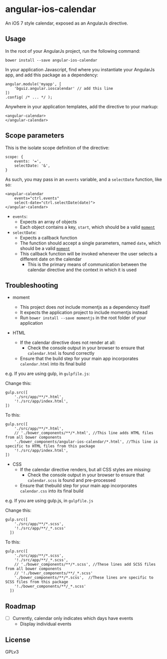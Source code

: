# angular-ios-calendar

An iOS 7 style calendar,
exposed as an AngularJs directive.

## Usage

In the root of your AngularJs project, run the following command:

    bower install --save angular-ios-calendar

In your application Javascript, find where you instantiate your AngularJs app,
and add this package as a dependency:

    angular.module('myapp', [
        'bguiz.angular.ioscalendar' // add this line
    ])
    .config( /* ... */ );

Anywhere in your application templates,
add the directive to your markup:

    <angular-calendar>
    </angular-calendar>

## Scope parameters

This is the isolate scope definition of the directive:

    scope: {
        events: '=',
        selectDate: '&',
    }

As such, you may pass in an `events` variable,
and a `selectDate` function,
like so:

    <angular-calendar
        events="ctrl.events"
        select-date="ctrl.selectDate(date)">
    </angular-calendar>

- `events`:
    - Expects an array of objects
    - Each object contains a key, `start`, which should be a valid [`moment`](http://momentjs.com/)
- `selectDate`:
    - Expects a callback function
    - The function should accept a single parameters, named `date`, which should be a valid [`moment`](http://momentjs.com/)
    - This callback function will be invoked whenever the user selects a different date on the calendar
        - This is the primary means of communication between the calendar directive and the context in which it is used

## Troubleshooting

- moment
    - This project does *not* include momentjs as a dependency itself
    - It expects the application project to include momentjs instead
    - Run `bower install --save momentjs` in the root folder of your application

- HTML
    - If the calendar directive does not render at all:
        - Check the console output in your browser to ensure that `calendar.html` is found correctly
    - Ensure that the build step for your main app incorporates `calendar.html` into its final build

e.g. If you are using gulp, in `gulpfile.js`:

Change this:

    gulp.src([
        './src/app/**/*.html',
        '!./src/app/index.html',
    ])

To this:

    gulp.src([
        './src/app/**/*.html',
        // './bower_components/**/*.html', //This line adds HTML files from all bower components
        './bower_components/angular-ios-calendar/*.html', //This line is specific to HTML files from this package
        '!./src/app/index.html',
    ])

- CSS
    - If the calendar directive renders, but all CSS styles are missing:
        - Check the console output in your browser to ensure that `calendar.scss` is found and pre-processed
    - Ensure that thebuild step for your main app incorporates `calendar.css` into its final build

e.g. If you are using gulp.js, in `gulpfile.js`

Change this:

    gulp.src([
        './src/app/**/*.scss',
        '!./src/app/**/_*.scss'
      ])

To this:

    gulp.src([
        './src/app/**/*.scss',
        '!./src/app/**/_*.scss',
        // './bower_components/**/*.scss', //These lines add SCSS files from all bower components
        // '!./bower_components/**/_*.scss'
        './bower_components/**/*.scss',  //These lines are specific to SCSS files from this package
        '!./bower_components/**/_*.scss'
      ])

## Roadmap

- [ ] Currently, calendar only indicates which days have events
    - Display individual events

## License

GPLv3
